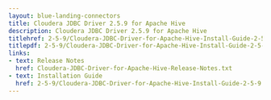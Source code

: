 ```yaml
---
layout: blue-landing-connectors
title: Cloudera JDBC Driver 2.5.9 for Apache Hive
description: Cloudera JDBC Driver 2.5.9 for Apache Hive
titlehref: 2-5-9/Cloudera-JDBC-Driver-for-Apache-Hive-Install-Guide-2-5-9.pdf
titlepdf: 2-5-9/Cloudera-JDBC-Driver-for-Apache-Hive-Install-Guide-2-5-9.pdf
links:
- text: Release Notes
  href: Cloudera-JDBC-Driver-for-Apache-Hive-Release-Notes.txt
- text: Installation Guide
  href: 2-5-9/Cloudera-JDBC-Driver-for-Apache-Hive-Install-Guide-2-5-9.pdf
---
```

